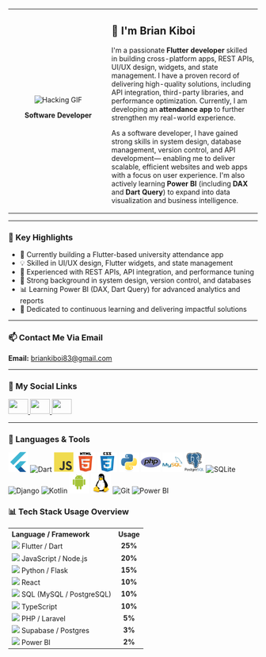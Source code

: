 <!-- Intro Section with GIF and Bio Side-by-Side -->
<table>
  <tr>
    <td width="40%" align="center">
      <img src="https://media.tenor.com/rePDfDWO3XoAAAAd/hacking.gif" alt="Hacking GIF" width="100%" />
      <p><strong>Software Developer</strong></p>
    </td>
    <td width="60%">
      <h2>👋 I'm Brian Kiboi</h2>
      <p>
        I'm a passionate <strong>Flutter developer</strong> skilled in building cross-platform apps, REST APIs, UI/UX design, widgets, and state management.
        I have a proven record of delivering high-quality solutions, including API integration, third-party libraries, and performance optimization.
        Currently, I am developing an <strong>attendance app</strong> to further strengthen my real-world experience.
      </p>
      <p>
        As a software developer, I have gained strong skills in system design, database management, version control, and API development—
        enabling me to deliver scalable, efficient websites and web apps with a focus on user experience.
        I'm also actively learning <strong>Power BI</strong> (including <strong>DAX</strong> and <strong>Dart Query</strong>) to expand into data visualization and business intelligence.
      </p>
    </td>
  </tr>
</table>

---

### 🚀 Key Highlights

- 🔭 Currently building a Flutter-based university attendance app  
- 💡 Skilled in UI/UX design, Flutter widgets, and state management  
- 🔌 Experienced with REST APIs, API integration, and performance tuning  
- 🧠 Strong background in system design, version control, and databases  
- 📊 Learning Power BI (DAX, Dart Query) for advanced analytics and reports  
- 🚀 Dedicated to continuous learning and delivering impactful solutions  

---

### 📫 Contact Me Via Email

**Email:** briankiboi83@gmail.com

---

### 🤝 My Social Links


<p>
  <a href="https://www.linkedin.com/in/brian-kiboi-21aa02277/" target="_blank">
    <img src="https://raw.githubusercontent.com/rahuldkjain/github-profile-readme-generator/master/src/images/icons/Social/linked-in-alt.svg" height="30" width="40" />
  </a>
  <a href="https://api.whatsapp.com/send?phone=254112401838" target="_blank">
    <img src="https://raw.githubusercontent.com/rahuldkjain/github-profile-readme-generator/master/src/images/icons/Social/whatsapp.svg" height="30" width="40" />
  </a>
  <a href="https://briankiboi32.medium.com/" target="_blank">
   <img src="https://raw.githubusercontent.com/rahuldkjain/github-profile-readme-generator/master/src/images/icons/Social/medium.svg" height="30" width="40" />
  </a>
  
---


### 🧰 Languages & Tools

<p align="left">
  <img src="https://raw.githubusercontent.com/devicons/devicon/master/icons/flutter/flutter-original.svg" width="40" height="40" alt="Flutter"/>
  <img src="https://www.vectorlogo.zone/logos/dartlang/dartlang-icon.svg" width="40" height="40" alt="Dart"/>
  <img src="https://raw.githubusercontent.com/devicons/devicon/master/icons/javascript/javascript-original.svg" width="40" height="40" alt="JavaScript"/>
  <img src="https://raw.githubusercontent.com/devicons/devicon/master/icons/html5/html5-original-wordmark.svg" width="40" height="40" alt="HTML"/>
  <img src="https://raw.githubusercontent.com/devicons/devicon/master/icons/css3/css3-original-wordmark.svg" width="40" height="40" alt="CSS"/>
  <img src="https://raw.githubusercontent.com/devicons/devicon/master/icons/python/python-original.svg" width="40" height="40" alt="Python"/>
  <img src="https://raw.githubusercontent.com/devicons/devicon/master/icons/php/php-original.svg" width="40" height="40" alt="PHP"/>
  <img src="https://raw.githubusercontent.com/devicons/devicon/master/icons/mysql/mysql-original-wordmark.svg" width="40" height="40" alt="MySQL"/>
  <img src="https://raw.githubusercontent.com/devicons/devicon/master/icons/postgresql/postgresql-original-wordmark.svg" width="40" height="40" alt="PostgreSQL"/>
  <img src="https://www.vectorlogo.zone/logos/sqlite/sqlite-icon.svg" width="40" height="40" alt="SQLite"/>
  <img src="https://cdn.worldvectorlogo.com/logos/django.svg" width="40" height="40" alt="Django"/>
  <img src="https://www.vectorlogo.zone/logos/kotlinlang/kotlinlang-icon.svg" width="40" height="40" alt="Kotlin"/>
  <img src="https://raw.githubusercontent.com/devicons/devicon/master/icons/android/android-original-wordmark.svg" width="40" height="40" alt="Android"/>
  <img src="https://raw.githubusercontent.com/devicons/devicon/master/icons/linux/linux-original.svg" width="40" height="40" alt="Linux"/>
  <img src="https://www.vectorlogo.zone/logos/git-scm/git-scm-icon.svg" width="40" height="40" alt="Git"/>
  <img src="https://upload.wikimedia.org/wikipedia/commons/c/cf/New_Power_BI_Logo.svg" width="40" height="40" alt="Power BI"/>
</p>


###  📊 Tech Stack Usage Overview



<table>
  <tr>
    <th align="left">Language / Framework</th>
    <th align="center">Usage</th>
  </tr>
  <tr>
    <td>
      <img src="https://img.shields.io/badge/Flutter/Dart-02569B?style=for-the-badge&logo=flutter&logoColor=white" height="20"/>
      Flutter / Dart
    </td>
    <td align="center"><strong>25%</strong></td>
  </tr>
  <tr>
    <td>
      <img src="https://img.shields.io/badge/JavaScript/Node.js-339933?style=for-the-badge&logo=node.js&logoColor=white" height="20"/>
      JavaScript / Node.js
    </td>
    <td align="center"><strong>20%</strong></td>
  </tr>
  <tr>
    <td>
      <img src="https://img.shields.io/badge/Python/Django‑Flask-3776AB?style=for-the-badge&logo=python&logoColor=white" height="20"/>
      Python / Flask
    </td>
    <td align="center"><strong>15%</strong></td>
  </tr>
  <tr>
    <td>
      <img src="https://img.shields.io/badge/React-61DAFB?style=for-the-badge&logo=react&logoColor=black" height="20"/>
      React
    </td>
    <td align="center"><strong>10%</strong></td>
  </tr>
  <tr>
    <td>
      <img src="https://img.shields.io/badge/SQL-4479A1?style=for-the-badge&logo=mysql&logoColor=white" height="20"/>
      SQL (MySQL / PostgreSQL)
    </td>
    <td align="center"><strong>10%</strong></td>
  </tr>
  <tr>
    <td>
      <img src="https://img.shields.io/badge/TypeScript-3178C6?style=for-the-badge&logo=typescript&logoColor=white" height="20"/>
      TypeScript
    </td>
    <td align="center"><strong>10%</strong></td>
  </tr>
  <tr>
    <td>
      <img src="https://img.shields.io/badge/PHP/Laravel-FF2D20?style=for-the-badge&logo=laravel&logoColor=white" height="20"/>
      PHP / Laravel
    </td>
    <td align="center"><strong>5%</strong></td>
  </tr>
  <tr>
    <td>
      <img src="https://img.shields.io/badge/Supabase/Postgres-3ECF8E?style=for-the-badge&logo=supabase&logoColor=white" height="20"/>
      Supabase / Postgres
    </td>
    <td align="center"><strong>3%</strong></td>
  </tr>
  <tr>
    <td>
      <img src="https://img.shields.io/badge/Power%20BI-F2C811?style=for-the-badge&logo=powerbi&logoColor=black" height="20"/>
      Power BI
    </td>
    <td align="center"><strong>2%</strong></td>
  </tr>
</table>
